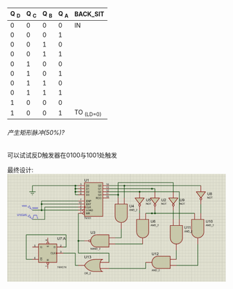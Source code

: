 | Q <sub>D</sub> | Q <sub>C </sub>| Q <sub>B </sub> | Q <sub>A </sub> | BACK_SIT                 |
| ----------------------- | ----------------------- | ----------------------- | ----------------------- | ------------------------ |
| 0                       | 0                       | 0                       | 0                       | IN                       |
| 0                       | 0                       | 0                       | 1                       |                          |
| 0                       | 0                       | 1                       | 0                       |                          |
| 0                       | 0                       | 1                       | 1                       |                          |
| 0                       | 1                       | 0                       | 0                       |                          |
| 0                       | 1                       | 0                       | 1                       |                          |
| 0                       | 1                       | 1                       | 0                       |                          |
| 0                       | 1                       | 1                       | 1                       |                          |
| 1                       | 0                       | 0                       | 0                       |                          |
| 1                       | 0                       | 0                       | 1                       |               TO <sub>(LD=0)</sub>           |


###### 产生矩形脉冲(50%)?
可以试试反D触发器在0100与1001处触发

最终设计:
![1743928452401](image/zzt/1743928452401.png)